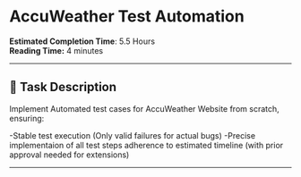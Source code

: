 # AccuWeather Test Automation

**Estimated Completion Time**: 5.5 Hours  
**Reading Time:**  4 minutes

---
## 🎯 Task Description
Implement Automated test cases for AccuWeather Website from scratch, ensuring:

-Stable test execution (Only valid failures for actual bugs)
-Precise implementaion of all test steps
adherence to estimated timeline (with prior approval needed for extensions)

---
